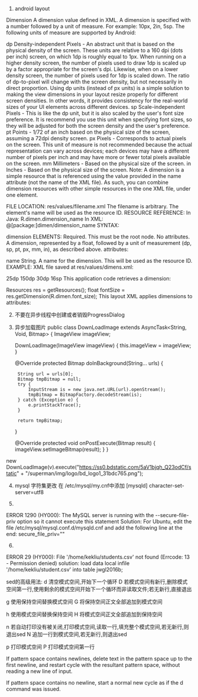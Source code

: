 1. android layout

Dimension
A dimension value defined in XML. A dimension is specified with a number followed by a unit of measure. For example: 10px, 2in, 5sp. The following units of measure are supported by Android:

dp
Density-independent Pixels - An abstract unit that is based on the physical density of the screen. These units are relative to a 160 dpi (dots per inch) screen, on which 1dp is roughly equal to 1px. When running on a higher density screen, the number of pixels used to draw 1dp is scaled up by a factor appropriate for the screen's dpi. Likewise, when on a lower density screen, the number of pixels used for 1dp is scaled down. The ratio of dp-to-pixel will change with the screen density, but not necessarily in direct proportion. Using dp units (instead of px units) is a simple solution to making the view dimensions in your layout resize properly for different screen densities. In other words, it provides consistency for the real-world sizes of your UI elements across different devices.
sp
Scale-independent Pixels - This is like the dp unit, but it is also scaled by the user's font size preference. It is recommend you use this unit when specifying font sizes, so they will be adjusted for both the screen density and the user's preference.
pt
Points - 1/72 of an inch based on the physical size of the screen, assuming a 72dpi density screen.
px
Pixels - Corresponds to actual pixels on the screen. This unit of measure is not recommended because the actual representation can vary across devices; each devices may have a different number of pixels per inch and may have more or fewer total pixels available on the screen.
mm
Millimeters - Based on the physical size of the screen.
in
Inches - Based on the physical size of the screen.
Note: A dimension is a simple resource that is referenced using the value provided in the name attribute (not the name of the XML file). As such, you can combine dimension resources with other simple resources in the one XML file, under one <resources> element.

FILE LOCATION:
res/values/filename.xml
The filename is arbitrary. The <dimen> element's name will be used as the resource ID.
RESOURCE REFERENCE:
In Java: R.dimen.dimension_name
In XML: @[package:]dimen/dimension_name
SYNTAX:
<?xml version="1.0" encoding="utf-8"?>
<resources>
    <dimen
        name="dimension_name"
        >dimension</dimen>
</resources>
ELEMENTS:
<resources>
Required. This must be the root node.
No attributes.

<dimen>
A dimension, represented by a float, followed by a unit of measurement (dp, sp, pt, px, mm, in), as described above.
attributes:

name
String. A name for the dimension. This will be used as the resource ID.
EXAMPLE:
XML file saved at res/values/dimens.xml:
<?xml version="1.0" encoding="utf-8"?>
<resources>
    <dimen name="textview_height">25dp</dimen>
    <dimen name="textview_width">150dp</dimen>
    <dimen name="ball_radius">30dp</dimen>
    <dimen name="font_size">16sp</dimen>
</resources>
This application code retrieves a dimension:

Resources res = getResources();
float fontSize = res.getDimension(R.dimen.font_size);
This layout XML applies dimensions to attributes:

<TextView
    android:layout_height="@dimen/textview_height"
    android:layout_width="@dimen/textview_width"
    android:textSize="@dimen/font_size"/>


2. 不要在异步线程中创建或者销毁ProgressDialog


3. 异步加载图片
public class DownLoadImage extends AsyncTask<String, Void, Bitmap> {
    ImageView imageView;

    DownLoadImage(ImageView imageView) {
        this.imageView = imageView;
    }

    @Override
    protected Bitmap doInBackground(String... urls) {

        String url = urls[0];
        Bitmap tmpBitmap = null;
        try {
            InputStream is = new java.net.URL(url).openStream();
            tmpBitmap = BitmapFactory.decodeStream(is);
        } catch (Exception e) {
            e.printStackTrace();
        }

        return tmpBitmap;
    }

    @Override
    protected void onPostExecute(Bitmap result) {
        imageView.setImageBitmap(result);
    }
}

new DownLoadImage(v).execute("https://ss0.bdstatic.com/5aV1bjqh_Q23odCf/static" +
                "/superman/img/logo/bd_logo1_31bdc765.png");


4. mysql 字符集更改
在 /etc/mysql/my.cnf中添加
[mysqld]
character-set-server=utf8


5. 
ERROR 1290 (HY000): The MySQL server is running with the --secure-file-priv option so it cannot execute this statement
Solution:
For Ubuntu, edit the file /etc/mysql/mysql.conf.d/mysqld.cnf and add the following line at the end:
secure_file_priv=""


6.
ERROR 29 (HY000): File '/home/kekliu/students.csv' not found (Errcode: 13 - Permission denied)
solution:
load data local infile '/home/kekliu/student.csv' into table jwgl2016b;




sed的高级用法:
d 清空模式空间,开始下一个循环
D 若模式空间有新行,删除模式空间第一行,使用剩余的模式空间开始下一个循环而非读取文件;若无新行,直接退出

g 使用保持空间替换模式空间
G 将保持空间正文全部追加到模式空间

h 使用模式空间替换保持空间
H 将模式空间正文全部追加到保持空间

n 若自动打印没有被关闭,打印模式空间,读取一行,填充整个模式空间,若无新行,则退出sed
N 追加一行到模式空间,若无新行,则退出sed

p 打印模式空间
P 打印模式空间第一行



If pattern space contains newlines, delete text in the pattern space up to the first newline, and restart cycle with the resultant pattern space, without reading a new line of input.

If pattern space contains no newline, start a normal new cycle as if the d command was issued.




